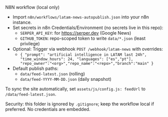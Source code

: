 N8N workflow (local only)

- Import `n8n/workflows/latam-news-autopublish.json` into your n8n instance.
- Set secrets in n8n Credentials/Environment (no secrets live in this repo):
  - `SERPER_API_KEY`: for https://serper.dev (Google News)
  - `GITHUB_TOKEN`: repo-scoped token to write `data/*.json` (least privilege)
- Optional: Trigger via webhook `POST /webhook/latam-news` with overrides:
  - `{ "prompt": "artificial intelligence in LATAM last 24h", "time_window_hours": 24, "languages": ["es","pt"], "repo_owner":"<org>","repo_name":"<repo>","branch":"main" }`
- Default publish paths:
  - `data/feed-latest.json` (rolling)
  - `data/feed-YYYY-MM-DD.json` (daily snapshot)

To sync the site automatically, set `assets/js/config.js: feedUrl` to `/data/feed-latest.json`.

Security: this folder is ignored by `.gitignore`; keep the workflow local if preferred. No credentials are embedded.

